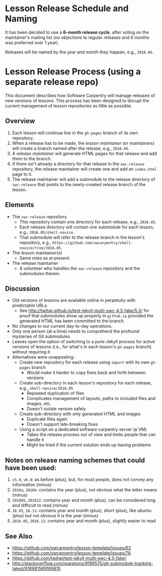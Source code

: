 # Lesson Release Schedule and Naming

It has been decided to use a **6-month release cycle**, after voting on the maintainer's mailing list (no objections to regular releases and 6 months was preferred over 1 year).

Releases will be named by the year and month they happen, e.g., `2016.05`.


# Lesson Release Process (using a separate release repo)

This document describes how Software Carpentry will manage releases of new versions of lessons.
This process has been designed to disrupt the current management of lesson repositories as little as possible.

## Overview

1. Each lesson will continue live in the `gh-pages` branch of its own repository.
2. When a release has to be made, the *lesson maintainer* (or maintainers) will create a branch named after the release, e.g., `2016.05`.
3. A *release maintainer* will generate HTML pages for that release and add them to the branch.
4. If there isn't already a directory for that release in the `swc-release` repository,
   the release maintainer will create one
   and add an `index.html` page to it.
5. The release maintainer will add a submodule to the release directory of `swc-release`
   that points to the newly-created release branch of the lesson.

## Elements

*  The `swc-release` repository
   * This repository contain one directory for each release, e.g., `2016.05`.
   *  Each release directory will contain one submodule for each lesson, e.g., `2016.05/shell-novice`.
   *  That submodule will refer to the release branch in the lesson's repository, e.g., `https://github.com/swcarpentry/shell-novice/tree/2016.05`.
*  The lesson maintainer(s)
   *  Same roles as at present.
*  The release maintainer
   *  A volunteer who handles the `swc-release` repository and the submodules therein.

## Discussion

*  Old versions of lessons are available online in perpetuity with predictable URLs.
   *  See <http://twitwi.github.io/test-jekyll-multi-swc-4.3-fake/5.3/> for proof that submodules show up properly in `github.io`
      provided the generated HTML has been committed to the branch.
*  No changes to our current day-to-day operations.
*  Only one person (at a time) needs to comprehend the profound mysteries of Git submodules.
*  Leaves open the option of switching to a pure-Jekyll process for active versions of lessons
   (i.e., for what's in each lesson's `gh-pages` branch).
   without requiring it.
*  Alternatives were unappealing:
   *  Create new repository for each release using `import` with its own `gh-pages` branch
      *  Would make it harder to copy fixes back and forth between versions
   *  Create sub-directory in each lesson's repository for each release, e.g., `shell-novice/2016.05`
      *  Repeated duplication of files
      *  Complicates management of layouts, paths to included files and images, etc.
      *  Doesn't isolate version safely
   *  Create sub-directory with only generated HTML and images
      *  Duplicate files again
      *  Doesn't support late-breaking fixes
   * Using a script on a dedicated software carpentry server (a VM)
      *  Takes the release process out of view and limits people that can handle it
      *  Might be tried if the current solution ends up having problems

## Notes on release naming schemes that could have been used:

1. `v5.9`, `v6.0`: as before (plus), but, for most people, does not convey any information (minus)
2. `2016a`, `2016b`: contains the year (plus), not obvious what the letter means (minus)
3. `201605`, `201611`: contains year and month (plus), can be considered long and difficult to read (minus)
4. `16.05`, `16.11`: contains year and month (plus), short (plus), like ubuntu (plus) but not obvious it is the year (minus)
5. `2016.05`, `2016.11`: contains year and month (plus), slightly easier to read


## See Also

*   <https://github.com/swcarpentry/lesson-template/issues/62>
*   <https://github.com/swcarpentry/lesson-template/issues/76>
*   <https://github.com/twitwi/test-jekyll-multi-swc-4.3-fake/>
*   <http://stackoverflow.com/questions/9189575/git-submodule-tracking-latest/9189815#9189815>

